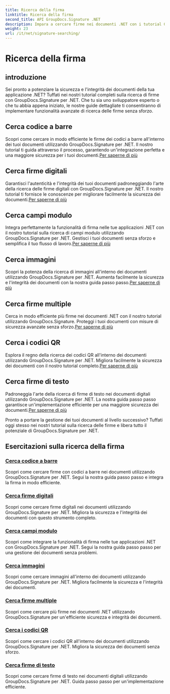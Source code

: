 ```yaml
---
title: Ricerca della firma
linktitle: Ricerca della firma
second_title: API GroupDocs.Signature .NET
description: Impara a cercare firme nei documenti .NET con i tutorial GroupDocs.Signature per .NET. Migliora la sicurezza con le ricerche di codici a barre, digitali, di immagini, di testo e di codici QR.
weight: 23
url: /it/net/signature-searching/
---
```


# Ricerca della firma

## introduzione

Sei pronto a potenziare la sicurezza e l'integrità dei documenti della tua applicazione .NET? Tuffati nei nostri tutorial completi sulla ricerca di firme con GroupDocs.Signature per .NET. Che tu sia uno sviluppatore esperto o che tu abbia appena iniziato, le nostre guide dettagliate ti consentiranno di implementare funzionalità avanzate di ricerca delle firme senza sforzo.

## Cerca codice a barre
 Scopri come cercare in modo efficiente le firme dei codici a barre all'interno dei tuoi documenti utilizzando GroupDocs.Signature per .NET. Il nostro tutorial ti guida attraverso il processo, garantendo un'integrazione perfetta e una maggiore sicurezza per i tuoi documenti.[Per saperne di più](./search-for-barcode/)

## Cerca firme digitali
 Garantisci l'autenticità e l'integrità dei tuoi documenti padroneggiando l'arte della ricerca delle firme digitali con GroupDocs.Signature per .NET. Il nostro tutorial ti fornisce le conoscenze per migliorare facilmente la sicurezza dei documenti.[Per saperne di più](./search-for-digital-signatures/)

## Cerca campi modulo
Integra perfettamente la funzionalità di firma nelle tue applicazioni .NET con il nostro tutorial sulla ricerca di campi modulo utilizzando GroupDocs.Signature per .NET. Gestisci i tuoi documenti senza sforzo e semplifica il tuo flusso di lavoro.[Per saperne di più](./search-for-form-fields/)

## Cerca immagini
 Scopri la potenza della ricerca di immagini all'interno dei documenti utilizzando GroupDocs.Signature per .NET. Aumenta facilmente la sicurezza e l'integrità dei documenti con la nostra guida passo passo.[Per saperne di più](./search-for-images/)

## Cerca firme multiple
 Cerca in modo efficiente più firme nei documenti .NET con il nostro tutorial utilizzando GroupDocs.Signature. Proteggi i tuoi documenti con misure di sicurezza avanzate senza sforzo.[Per saperne di più](./search-for-multiple-signatures/)

## Cerca i codici QR
 Esplora il regno della ricerca dei codici QR all'interno dei documenti utilizzando GroupDocs.Signature per .NET. Migliora facilmente la sicurezza dei documenti con il nostro tutorial completo.[Per saperne di più](./search-for-qr-codes/)

## Cerca firme di testo
Padroneggia l'arte della ricerca di firme di testo nei documenti digitali utilizzando GroupDocs.Signature per .NET. La nostra guida passo passo garantisce un'implementazione efficiente per una maggiore sicurezza dei documenti.[Per saperne di più](./search-for-text-signatures/)

Pronto a portare la gestione dei tuoi documenti al livello successivo? Tuffati oggi stesso nei nostri tutorial sulla ricerca delle firme e libera tutto il potenziale di GroupDocs.Signature per .NET.

## Esercitazioni sulla ricerca della firma
### [Cerca codice a barre](./search-for-barcode/)
Scopri come cercare firme con codici a barre nei documenti utilizzando GroupDocs.Signature per .NET. Segui la nostra guida passo passo e integra la firma in modo efficiente.
### [Cerca firme digitali](./search-for-digital-signatures/)
Scopri come cercare firme digitali nei documenti utilizzando GroupDocs.Signature per .NET. Migliora la sicurezza e l'integrità dei documenti con questo strumento completo.
### [Cerca campi modulo](./search-for-form-fields/)
Scopri come integrare la funzionalità di firma nelle tue applicazioni .NET con GroupDocs.Signature per .NET. Segui la nostra guida passo passo per una gestione dei documenti senza problemi.
### [Cerca immagini](./search-for-images/)
Scopri come cercare immagini all'interno dei documenti utilizzando GroupDocs.Signature per .NET. Migliora facilmente la sicurezza e l'integrità dei documenti.
### [Cerca firme multiple](./search-for-multiple-signatures/)
Scopri come cercare più firme nei documenti .NET utilizzando GroupDocs.Signature per un'efficiente sicurezza e integrità dei documenti.
### [Cerca i codici QR](./search-for-qr-codes/)
Scopri come cercare i codici QR all'interno dei documenti utilizzando GroupDocs.Signature per .NET. Migliora la sicurezza dei documenti senza sforzo.
### [Cerca firme di testo](./search-for-text-signatures/)
Scopri come cercare firme di testo nei documenti digitali utilizzando GroupDocs.Signature per .NET. Guida passo passo per un'implementazione efficiente.